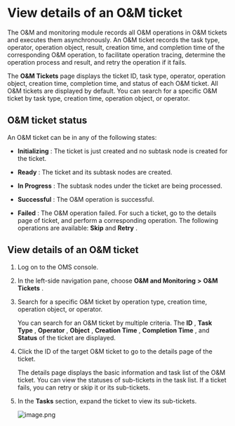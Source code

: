 View details of an O\&M ticket 
===================================================

The O\&M and monitoring module records all O\&M operations in O\&M tickets and executes them asynchronously. An O\&M ticket records the task type, operator, operation object, result, creation time, and completion time of the corresponding O\&M operation, to facilitate operation tracing, determine the operation process and result, and retry the operation if it fails. 

The **O\&M Tickets** page displays the ticket ID, task type, operator, operation object, creation time, completion time, and status of each O\&M ticket. All O\&M tickets are displayed by default. You can search for a specific O\&M ticket by task type, creation time, operation object, or operator. 

O\&M ticket status 
---------------------------------------

An O\&M ticket can be in any of the following states:

* **Initializing** : The ticket is just created and no subtask node is created for the ticket.

  

* **Ready** : The ticket and its subtask nodes are created.

  

* **In Progress** : The subtask nodes under the ticket are being processed.

  

* **Successful** : The O\&M operation is successful.

  

* **Failed** : The O\&M operation failed. For such a ticket, go to the details page of ticket, and perform a corresponding operation. The following operations are available: **Skip** and **Retry** .

  




View details of an O\&M ticket 
---------------------------------------------------

1. Log on to the OMS console.

   

2. In the left-side navigation pane, choose **O\&M and Monitoring** **\>** **O\&M Tickets** .

   

3. Search for a specific O\&M ticket by operation type, creation time, operation object, or operator. 

   You can search for an O\&M ticket by multiple criteria. The **ID** , **Task Type** , **Operator** , **Object** , **Creation Time** , **Completion Time** , and **Status** of the ticket are displayed.
   

4. Click the ID of the target O\&M ticket to go to the details page of the ticket.

   The details page displays the basic information and task list of the O\&M ticket. You can view the statuses of sub-tickets in the task list. If a ticket fails, you can retry or skip it or its sub-tickets.
   

5. In the **Tasks** section, expand the ticket to view its sub-tickets. 

   ![image.png](https://help-static-aliyun-doc.aliyuncs.com/assets/img/en-US/4874229461/p176513.png "image.png")
   



